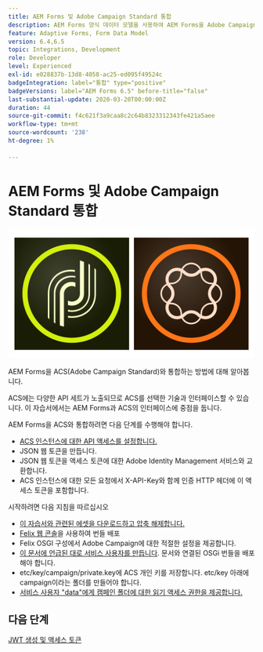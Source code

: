 ```yaml
---
title: AEM Forms 및 Adobe Campaign Standard 통합
description: AEM Forms 양식 데이터 모델을 사용하여 AEM Forms을 Adobe Campaign Standard과 통합하여 ACS 캠페인 프로필 정보 등을 가져옵니다.
feature: Adaptive Forms, Form Data Model
version: 6.4,6.5
topic: Integrations, Development
role: Developer
level: Experienced
exl-id: e028837b-13d8-4058-ac25-ed095f49524c
badgeIntegration: label="통합" type="positive"
badgeVersions: label="AEM Forms 6.5" before-title="false"
last-substantial-update: 2020-03-20T00:00:00Z
duration: 44
source-git-commit: f4c621f3a9caa8c2c64b8323312343fe421a5aee
workflow-type: tm+mt
source-wordcount: '238'
ht-degree: 1%

---
```


# AEM Forms 및 Adobe Campaign Standard 통합

![formsandcampaign](assets/helpx-cards-forms.png)

AEM Forms을 ACS(Adobe Campaign Standard)와 통합하는 방법에 대해 알아봅니다.

ACS에는 다양한 API 세트가 노출되므로 ACS를 선택한 기술과 인터페이스할 수 있습니다. 이 자습서에서는 AEM Forms과 ACS의 인터페이스에 중점을 둡니다.

AEM Forms을 ACS와 통합하려면 다음 단계를 수행해야 합니다.

* [ACS 인스턴스에 대한 API 액세스를 설정합니다.](https://experienceleague.adobe.com/docs/campaign-standard/using/working-with-apis/get-started-apis.html?lang=en)
* JSON 웹 토큰을 만듭니다.
* JSON 웹 토큰을 액세스 토큰에 대한 Adobe Identity Management 서비스와 교환합니다.
* ACS 인스턴스에 대한 모든 요청에서 X-API-Key와 함께 인증 HTTP 헤더에 이 액세스 토큰을 포함합니다.

시작하려면 다음 지침을 따르십시오

* [이 자습서와 관련된 에셋을 다운로드하고 압축 해제합니다.](assets/aem-forms-and-acs-bundles.zip)
* [Felix 웹 콘솔](http://localhost:4502/system/console/bundles)을 사용하여 번들 배포
* Felix OSGI 구성에서 Adobe Campaign에 대한 적절한 설정을 제공합니다.
* [이 문서에 언급된 대로 서비스 사용자를 만듭니다](/help/forms/adaptive-forms/service-user-tutorial-develop.md). 문서와 연결된 OSGi 번들을 배포해야 합니다.
* etc/key/campaign/private.key에 ACS 개인 키를 저장합니다. etc/key 아래에 campaign이라는 폴더를 만들어야 합니다.
* [서비스 사용자 &quot;data&quot;에게 캠페인 폴더에 대한 읽기 액세스 권한을 제공합니다.](http://localhost:4502/useradmin)

## 다음 단계

[JWT 생성 및 액세스 토큰](partone.md)
